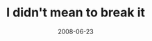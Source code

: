 ---
layout: base.njk
title : 'I didn&#39;t mean to break it' 
view_title : 'I didn&#39;t mean to break it' 
year : '2008' 
date : '2008-06-23' 
img_file : '/drawing/ididntmeantobreakit-c.jpg' 
html_file : 'ididntmeantobreakit-c' 
next_html : 'theworldisours-2.html' 
year_order : '266' 
permalink : "title/{{html_file}}.html"
---